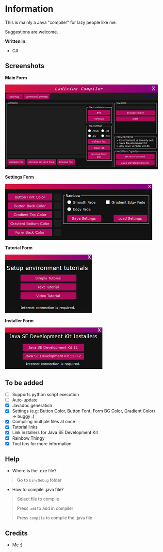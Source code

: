 # Information
This is mainly a Java "compiler" for lazy people like me.

Suggestions are welcome.

<b>Written in:</b>
- C#

## Screenshots
<b>Main Form</b>

<img src="screenshots/main.PNG"> 

<b>Settings Form</b>

<img src="screenshots/settings.PNG">

<b>Tutorial Form</b>

<img src="screenshots/tuts.PNG"> 

<b>Installer Form</b>

<img src="screenshots/installers.PNG"> 

## To be added
- [ ] Supports python script execution
- [ ] Auto-update
- [x] Javadoc generation
- [X] Settings (e.g: Button Color, Button Font, Form BG Color, Gradient Color) -> buggy :(
- [x] Compiling multiple files at once
- [x] Tutorial links
- [x] Link installers for Java SE Development Kit
- [x] Rainbow Thingy
- [X] Tool tips for more information

## Help

- Where is the .exe file?
> Go to `bin/Debug` folder
- How to compile .java file?
> Select file to compile

> Press `add` to add in compiler

> Press `compile` to compile the .java file

## Credits
 - Me :)
